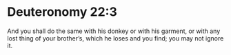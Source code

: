# Deuteronomy 22:3

And you shall do the same with his donkey or with his garment, or with any lost thing of your brother’s, which he loses and you find; you may not ignore it.
